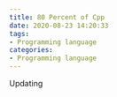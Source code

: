 ```yaml
---
title: 80 Percent of Cpp
date: 2020-08-23 14:20:33
tags:
- Programming language
categories:
- Programming language
---
```


Updating